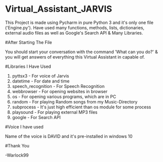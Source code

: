 # Virtual_Assistant_JARVIS

This Project is made using Pycharm in pure Python 3 and it's only one file ('Engine.py'). Have used many functions, methods, lists, dictionaries, external audio files as well as Google's Search API & Many Libraries.

#After Starting The File 
 
 You should start your conversation with the command 'What can you do?' & you will get answers of everything this Virtual Assistant in capable of. 

#Libraries I Have Used 

1. pyttsx3 - For voice of Jarvis
2. datetime - For date and time
3. speech_recognition - For Speech Recognition
4. webbrowser - For opening websites in browser
5. os - For opening various programs, which are in PC
6. random - For playing Random songs from my Music-Directory
7. subprocess - It's just high efficient than os module for some process  
8. playsound - For playing external MP3 files
9. google - For Search API

#Voice I have used

Name of the voice is DAVID and it's pre-installed in windows 10 

#Thank You 

-Warlock99